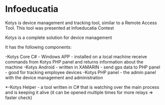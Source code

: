 # Infoeducatia
Kotys is  device management and tracking tool, similar to a Remote Access Tool.
This tool was presented at Infoeducatia Contest


Kotys is  a complete solution for device management

It has the following components:

-Kotys Core C# - Windows APP  - installed on a local machine receive commands from Kotys PHP panel and returns information about the machine
-Kotys Android - written in XAMARIN - send gps data to PHP panel - good for tracking employee devices
-Kotys PHP panel - the admin panel with the device management and administration

*-Kotys Helper -  a tool written in C# that is watching over the main process and is keeping it alive (it can be opened multiple times for more relays => faster check)
